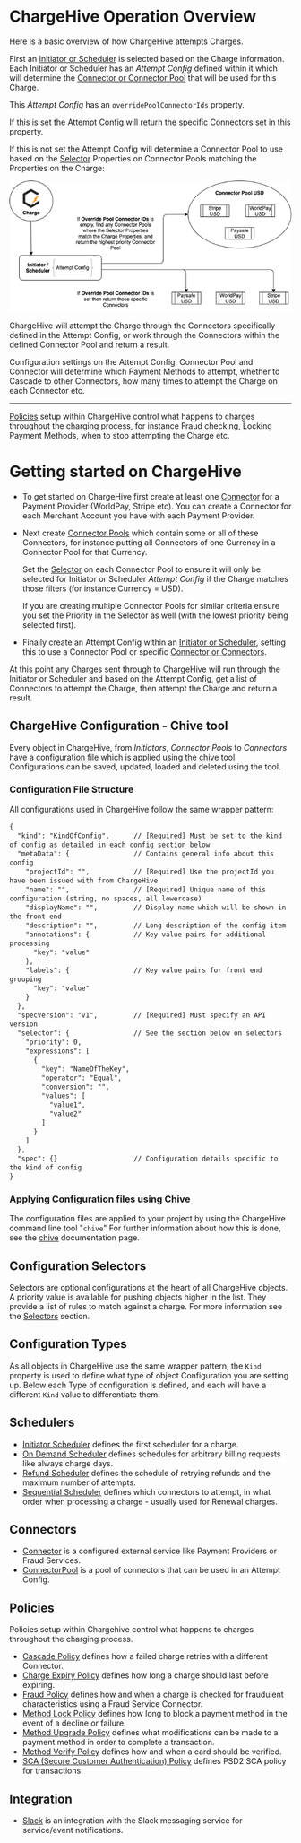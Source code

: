 # ChargeHive Operation Overview
Here is a basic overview of how ChargeHive attempts Charges.

First an [Initiator or Scheduler](#schedulers) is selected based on the Charge information.
Each Initiator or Scheduler has an *Attempt Config* defined within it which will determine the [Connector or Connector Pool](#connectors) that will be used for this Charge. 

This *Attempt Config* has an `overridePoolConnectorIds` property. 

If this is set the Attempt Config will return the specific Connectors set in this property.

If this is not set the Attempt Config will determine a Connector Pool to use based on the [Selector](#configuration-selectors) Properties on Connector Pools matching the Properties on the Charge:


![overview image](img/ChargeHiveOverview.png "Overview of the ChargeHive process")


ChargeHive will attempt the Charge through the Connectors specifically defined in the Attempt Config, or work through the Connectors within the defined Connector Pool and return a result.



Configuration settings on the Attempt Config, Connector Pool and Connector will determine which Payment Methods to attempt, whether to Cascade to other Connectors, how many times to attempt the Charge on each Connector etc.

---

[Policies](#policies) setup within ChargeHive control what happens to charges throughout the charging process, for instance Fraud checking, Locking Payment Methods, when to stop attempting the Charge etc.

# Getting started on ChargeHive
* To get started on ChargeHive first create at least one [Connector](connectors/connector.md) for a Payment Provider (WorldPay, Stripe etc).
You can create a Connector for each Merchant Account you have with each Payment Provider.

* Next create [Connector Pools](connectors/pool.md) which contain some or all of these Connectors, for instance putting all Connectors of one Currency in a Connector Pool for that Currency.

  Set the [Selector](selectors.md) on each Connector Pool to ensure it will only be selected for Initiator or Scheduler *Attempt Config* if the Charge matches those filters (for instance Currency = USD).

  If you are creating multiple Connector Pools for similar criteria ensure you set the Priority in the Selector as well (with the lowest priority being selected first).

* Finally create an Attempt Config within an [Initiator or Scheduler](#schedulers), setting this to use a Connector Pool or specific [Connector or Connectors](#connectors).

At this point any Charges sent through to ChargeHive will run through the Initiator or Scheduler and based on the Attempt Config, get a list of Connectors to attempt the Charge, then attempt the Charge and return a result.  

## ChargeHive Configuration - Chive tool
Every object in ChargeHive, from *Initiators*, *Connector Pools* to *Connectors* have a configuration file which is applied using the [chive](chive.md) tool. 
Configurations can be saved, updated, loaded and deleted using the tool.

### Configuration File Structure
All configurations used in ChargeHive follow the same wrapper pattern:
```json5
{
  "kind": "KindOfConfig",      // [Required] Must be set to the kind of config as detailed in each config section below
  "metaData": {                // Contains general info about this config
    "projectId": "",           // [Required] Use the projectId you have been issued with from ChargeHive
    "name": "",                // [Required] Unique name of this configuration (string, no spaces, all lowercase)
    "displayName": "",         // Display name which will be shown in the front end
    "description": "",         // Long description of the config item
    "annotations": {           // Key value pairs for additional processing
      "key": "value"
    },
    "labels": {                // Key value pairs for front end grouping
      "key": "value"
    }
  },
  "specVersion": "v1",         // [Required] Must specify an API version
  "selector": {                // See the section below on selectors
    "priority": 0,
    "expressions": [
      {
        "key": "NameOfTheKey",
        "operator": "Equal",
        "conversion": "",
        "values": [
          "value1",
          "value2"
        ]
      }
    ]
  },
  "spec": {}                   // Configuration details specific to the kind of config
}
```
### Applying Configuration files using Chive
The configuration files are applied to your project by using the ChargeHive command line tool "`chive`"
For further information about how this is done, see the [chive](chive.md) documentation page.

## Configuration Selectors
Selectors are optional configurations at the heart of all ChargeHive objects. A priority value is available for pushing objects higher in the list. They provide a list of rules to match against a charge.
For more information see the [Selectors](selectors.md) section.

## Configuration Types
As all objects in ChargeHive use the same wrapper pattern, the `Kind` property is used to define what type of object Configuration you are setting up. Below each Type of configuration is defined, and each will have a different `Kind` value to differentiate them.

## Schedulers
+ [Initiator Scheduler](initiator.md) defines the first scheduler for a charge.
+ [On Demand Scheduler](scheduler/on_demand.md) defines schedules for arbitrary billing requests like always charge days.
+ [Refund Scheduler](scheduler/refund.md) defines the schedule of retrying refunds and the maximum number of attempts.
+ [Sequential Scheduler](scheduler/sequential.md) defines which connectors to attempt, in what order when processing a charge - usually used for Renewal charges.

## Connectors
+ [Connector](connectors/connector.md) is a configured external service like Payment Providers or Fraud Services.
+ [ConnectorPool](connectors/pool.md) is a pool of connectors that can be used in an Attempt Config. 

## Policies
Policies setup within Chargehive control what happens to charges throughout the charging process.

+ [Cascade Policy](policy/cascade.md) defines how a failed charge retries with a different Connector.
+ [Charge Expiry Policy](policy/charge_expiry.md) defines how long a charge should last before expiring.
+ [Fraud Policy](policy/fraud.md) defines how and when a charge is checked for fraudulent characteristics using a Fraud Service Connector.
+ [Method Lock Policy](policy/method_lock.md) defines how long to block a payment method in the event of a decline or failure.
+ [Method Upgrade Policy](policy/method_upgrade.md) defines what modifications can be made to a payment method in order to complete a transaction.
+ [Method Verify Policy](policy/method_verify.md) defines how and when a card should be verified.
+ [SCA (Secure Customer Authentication) Policy](policy/sca.md) defines PSD2 SCA policy for transactions.

## Integration
+ [Slack](integration/slack.md) is an integration with the Slack messaging service for service/event notifications.